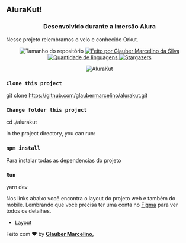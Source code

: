 ## AluraKut!

<h3 align="center">Desenvolvido durante a imersão Alura</h3>
<p>Nesse projeto relembramos o velo e conhecido Orkut.</p>

<p align="center">
  <img alt="Tamanho do repositório" src="https://img.shields.io/github/repo-size/glaubermarcelino/alurakut">
  
  <a href="https://www.instagram.com/mrglauber/">
	   <img alt="Feito por Glauber Marcelino da Silva" src="https://img.shields.io/badge/made%20by-Glauber%20Marcelino-%2304D361">
  </a>
  
  <a href="https://github.com/glaubermarcelino/ficaligado/search?l=typescript">
    <img alt="Quantidade de linguagens" src="https://img.shields.io/github/languages/count/glaubermarcelino/alurakut">
  </a>
  
  <a href="https://github.com/glaubermarcelino/ficaligado/stargazers">
    <img alt="Stargazers" src="https://img.shields.io/github/stars/glaubermarcelino/alurakut">
  </a>
</p>

<p align="center"> 
  <img src="https://github.com/glaubermarcelino/alurakut/blob/main/screens/alurakut.png?raw=true" alt="AluraKut" /> 
</p>


### `Clone this project`
git clone https://github.com/glaubermarcelino/alurakut.git

### `Change folder this project`
cd ./alurakut

In the project directory, you can run:

### `npm install`

Para instalar todas as dependencias do projeto

### `Run`
yarn dev

Nos links abaixo você encontra o layout do projeto web e também do mobile. Lembrando que você precisa ter uma conta no [Figma](http://figma.com/) para ver todos os detalhes.

- [Layout](https://www.figma.com/file/xHF0n0qxiE2rqjqAILiBUB/Alurakut?node-id=58%3A0)

Feito com ♥ by <strong><a href="https://www.linkedin.com/in/gtstecnologia/">Glauber Marcelino, </a></strong>

